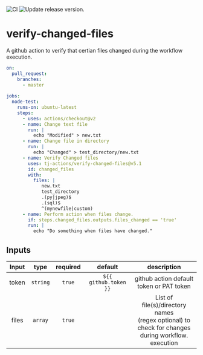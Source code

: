 ![CI](https://github.com/tj-actions/verify-changed-files/workflows/CI/badge.svg)
![Update release version.](https://github.com/tj-actions/verify-changed-files/workflows/Update%20release%20version./badge.svg)

# verify-changed-files
A github action to verify that certian files changed during the workflow execution.

```yaml
on:
  pull_request:
    branches:
      - master
  
jobs:
  node-test:
    runs-on: ubuntu-latest
    steps:
      - uses: actions/checkout@v2
      - name: Change text file
        run: |
          echo "Modified" > new.txt
      - name: Change file in directory
        run: |
          echo "Changed" > test_directory/new.txt
      - name: Verify Changed files
        uses: tj-actions/verify-changed-files@v5.1
        id: changed_files
        with:
          files: |
             new.txt
             test_directory
             .(py|jpeg)$
             .(sql)$
             ^(mynewfile|custom)
      - name: Perform action when files change.
        if: steps.changed_files.outputs.files_changed == 'true'
        run: |
          echo "Do something when files have changed."

```


## Inputs

|   Input       |    type     |  required      |  default                      |  description               |
|:-------------:|:-----------:|:--------------:|:-----------------------------:|:--------------------------:|
| token         |  `string`   |    `true`     | `${{ github.token }}`  <br/>  | github action default token or PAT token |
| files         |  `array`   |    `true`     |                               | List of file(s)/directory names <br/> (regex optional) to check for changes <br/> during workflow. execution |
